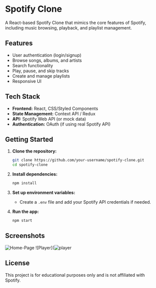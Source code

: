 # Spotify Clone

A React-based Spotify Clone that mimics the core features of Spotify, including music browsing, playback, and playlist management.

## Features

- User authentication (login/signup)
- Browse songs, albums, and artists
- Search functionality
- Play, pause, and skip tracks
- Create and manage playlists
- Responsive UI

## Tech Stack

- **Frontend:** React, CSS/Styled Components
- **State Management:** Context API / Redux
- **API:** Spotify Web API (or mock data)
- **Authentication:** OAuth (if using real Spotify API)

## Getting Started

1. **Clone the repository:**

   ```bash
   git clone https://github.com/your-username/spotify-clone.git
   cd spotify-clone
   ```

2. **Install dependencies:**

   ```bash
   npm install
   ```

3. **Set up environment variables:**

   - Create a `.env` file and add your Spotify API credentials if needed.

4. **Run the app:**
   ```bash
   npm start
   ```

## Screenshots


![Home-Page](https://github.com/user-attachments/assets/8b98e53d-88e3-48a2-adaa-387ca3d44af0)
![Player](![player](https://github.com/user-attachments/assets/76175cdc-5c58-429c-9444-1025aa685faf)

## License

This project is for educational purposes only and is not affiliated with Spotify.
